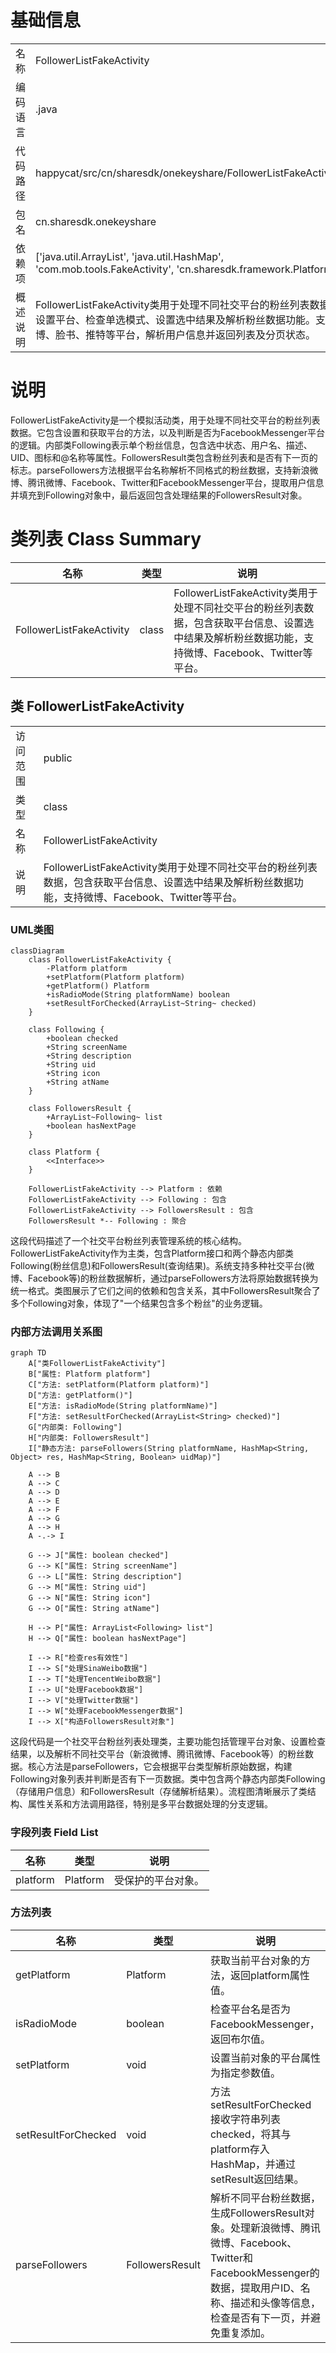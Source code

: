 # 基础信息

|      |      |
|------|------|
| 名称 | FollowerListFakeActivity |
| 编码语言 | .java |
| 代码路径 | happycat/src/cn/sharesdk/onekeyshare/FollowerListFakeActivity.java |
| 包名 | cn.sharesdk.onekeyshare |
| 依赖项 | ['java.util.ArrayList', 'java.util.HashMap', 'com.mob.tools.FakeActivity', 'cn.sharesdk.framework.Platform'] |
| 概述说明 | FollowerListFakeActivity类用于处理不同社交平台的粉丝列表数据，包含设置平台、检查单选模式、设置选中结果及解析粉丝数据功能。支持微博、脸书、推特等平台，解析用户信息并返回列表及分页状态。 |

# 说明

FollowerListFakeActivity是一个模拟活动类，用于处理不同社交平台的粉丝列表数据。它包含设置和获取平台的方法，以及判断是否为FacebookMessenger平台的逻辑。内部类Following表示单个粉丝信息，包含选中状态、用户名、描述、UID、图标和@名称等属性。FollowersResult类包含粉丝列表和是否有下一页的标志。parseFollowers方法根据平台名称解析不同格式的粉丝数据，支持新浪微博、腾讯微博、Facebook、Twitter和FacebookMessenger平台，提取用户信息并填充到Following对象中，最后返回包含处理结果的FollowersResult对象。

# 类列表 Class Summary

| 名称   | 类型  | 说明 |
|-------|------|-------------|
| FollowerListFakeActivity | class | FollowerListFakeActivity类用于处理不同社交平台的粉丝列表数据，包含获取平台信息、设置选中结果及解析粉丝数据功能，支持微博、Facebook、Twitter等平台。 |



## 类 FollowerListFakeActivity

|      |      |
|------|------|
| 访问范围 | public |
| 类型 | class |
| 名称 | FollowerListFakeActivity |
| 说明 | FollowerListFakeActivity类用于处理不同社交平台的粉丝列表数据，包含获取平台信息、设置选中结果及解析粉丝数据功能，支持微博、Facebook、Twitter等平台。 |


### UML类图

```mermaid
classDiagram
    class FollowerListFakeActivity {
        -Platform platform
        +setPlatform(Platform platform)
        +getPlatform() Platform
        +isRadioMode(String platformName) boolean
        +setResultForChecked(ArrayList~String~ checked)
    }

    class Following {
        +boolean checked
        +String screenName
        +String description
        +String uid
        +String icon
        +String atName
    }

    class FollowersResult {
        +ArrayList~Following~ list
        +boolean hasNextPage
    }

    class Platform {
        <<Interface>>
    }

    FollowerListFakeActivity --> Platform : 依赖
    FollowerListFakeActivity --> Following : 包含
    FollowerListFakeActivity --> FollowersResult : 包含
    FollowersResult *-- Following : 聚合
```

这段代码描述了一个社交平台粉丝列表管理系统的核心结构。FollowerListFakeActivity作为主类，包含Platform接口和两个静态内部类Following(粉丝信息)和FollowersResult(查询结果)。系统支持多种社交平台(微博、Facebook等)的粉丝数据解析，通过parseFollowers方法将原始数据转换为统一格式。类图展示了它们之间的依赖和包含关系，其中FollowersResult聚合了多个Following对象，体现了"一个结果包含多个粉丝"的业务逻辑。


### 内部方法调用关系图

```mermaid
graph TD
    A["类FollowerListFakeActivity"]
    B["属性: Platform platform"]
    C["方法: setPlatform(Platform platform)"]
    D["方法: getPlatform()"]
    E["方法: isRadioMode(String platformName)"]
    F["方法: setResultForChecked(ArrayList<String> checked)"]
    G["内部类: Following"]
    H["内部类: FollowersResult"]
    I["静态方法: parseFollowers(String platformName, HashMap<String, Object> res, HashMap<String, Boolean> uidMap)"]

    A --> B
    A --> C
    A --> D
    A --> E
    A --> F
    A --> G
    A --> H
    A -.-> I

    G --> J["属性: boolean checked"]
    G --> K["属性: String screenName"]
    G --> L["属性: String description"]
    G --> M["属性: String uid"]
    G --> N["属性: String icon"]
    G --> O["属性: String atName"]

    H --> P["属性: ArrayList<Following> list"]
    H --> Q["属性: boolean hasNextPage"]

    I --> R["检查res有效性"]
    I --> S["处理SinaWeibo数据"]
    I --> T["处理TencentWeibo数据"]
    I --> U["处理Facebook数据"]
    I --> V["处理Twitter数据"]
    I --> W["处理FacebookMessenger数据"]
    I --> X["构造FollowersResult对象"]
```

这段代码是一个社交平台粉丝列表处理类，主要功能包括管理平台对象、设置检查结果，以及解析不同社交平台（新浪微博、腾讯微博、Facebook等）的粉丝数据。核心方法是parseFollowers，它会根据平台类型解析原始数据，构建Following对象列表并判断是否有下一页数据。类中包含两个静态内部类Following（存储用户信息）和FollowersResult（存储解析结果）。流程图清晰展示了类结构、属性关系和方法调用路径，特别是多平台数据处理的分支逻辑。

### 字段列表 Field List

| 名称  | 类型  | 说明 |
|-------|-------|------|
| platform | Platform | 受保护的平台对象。 |

### 方法列表

| 名称  | 类型  | 说明 |
|-------|-------|------|
| getPlatform | Platform | 获取当前平台对象的方法，返回platform属性值。 |
| isRadioMode | boolean | 检查平台名是否为FacebookMessenger，返回布尔值。 |
| setPlatform | void | 设置当前对象的平台属性为指定参数值。 |
| setResultForChecked | void | 方法setResultForChecked接收字符串列表checked，将其与platform存入HashMap，并通过setResult返回结果。 |
| parseFollowers | FollowersResult | 解析不同平台粉丝数据，生成FollowersResult对象。处理新浪微博、腾讯微博、Facebook、Twitter和FacebookMessenger的数据，提取用户ID、名称、描述和头像等信息，检查是否有下一页，并避免重复添加。 |




